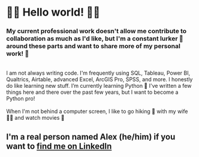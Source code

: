 <h1> 👋👋 Hello world! 👋👋</h1>
<h3>My current professional work doesn't allow me contribute to collaboration as much as I'd like, but I'm a constant lurker 👀 around these parts and want to share more of my personal work! 🔄</h3>
<br>I am not always writing code. I'm frequently using SQL, Tableau, Power BI, Qualtrics, Airtable, advanced Excel, ArcGIS Pro, SPSS, and more. I honestly do like learning new stuff. I’m currently learning Python 🐍 I've written a few things here and there over the past few years, but I want to become a Python pro! 
<br><br>When I'm not behind a computer screen, I like to go hiking 🐾 with my wife 🙋‍♀️ and watch movies 📼
<br><h2>I'm a real person named Alex (he/him) if you want to <a href="https://www.linkedin.com/in/alexvardell">find me on LinkedIn</a></h2>

<!--
**413xv/413xv** is a ✨ _special_ ✨ repository because its `README.md` (this file) appears on your GitHub profile.
-->
